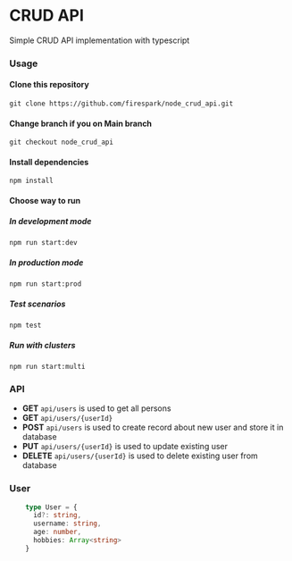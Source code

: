# CRUD API
Simple CRUD API implementation with typescript

### Usage 
#### Clone this repository
    git clone https://github.com/firespark/node_crud_api.git
#### Change branch if you on Main branch
    git checkout node_crud_api
#### Install dependencies
    npm install
#### Choose way to run
##### In development mode
    npm run start:dev
##### In production mode
    npm run start:prod
##### Test scenarios
    npm test
##### Run with clusters
    npm run start:multi

### API
- **GET** `api/users` is used to get all persons
- **GET** `api/users/{userId}` 
- **POST** `api/users` is used to create record about new user and store it in database
- **PUT** `api/users/{userId}` is used to update existing user
- **DELETE** `api/users/{userId}` is used to delete existing user from database

### User
```typescript
    type User = {
      id?: string,
      username: string,
      age: number,
      hobbies: Array<string>
    }
```